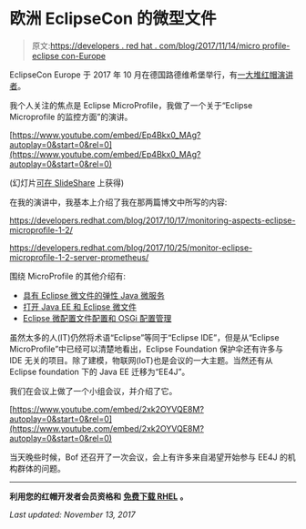 # 欧洲 EclipseCon 的微型文件

> 原文:[https://developers . red hat . com/blog/2017/11/14/micro profile-eclipse con-Europe](https://developers.redhat.com/blog/2017/11/14/microprofile-eclipsecon-europe)

EclipseCon Europe 于 2017 年 10 月在德国路德维希堡举行，有[一大堆红帽演讲者](https://developers.redhat.com/blog/2017/10/10/red-hat-developers-eclipsecon-europe/)。

我个人关注的焦点是 Eclipse MicroProfile，我做了一个关于“Eclipse Microprofile 的监控方面”的演讲。

[https://www.youtube.com/embed/Ep4Bkx0_MAg?autoplay=0&start=0&rel=0](https://www.youtube.com/embed/Ep4Bkx0_MAg?autoplay=0&start=0&rel=0)

(幻灯片[可在 SlideShare](https://www.slideshare.net/HeikoRupp/the-monitoring-and-metic-aspects-of-eclipse-microprofile) 上获得)

在我的演讲中，我基本上介绍了我在那两篇博文中所写的内容:

https://developers.redhat.com/blog/2017/10/17/monitoring-aspects-eclipse-microprofile-1-2/

https://developers.redhat.com/blog/2017/10/25/monitor-eclipse-microprofile-1-2-server-prometheus/

围绕 MicroProfile 的其他介绍有:

*   [具有 Eclipse 微文件的弹性 Java 微服务](https://www.youtube.com/watch?v=7YUngoQycqM)
*   [打开 Java EE 和 Eclipse 微文件](https://www.youtube.com/watch?v=bBYBK4hHkzQ)
*   [Eclipse 微配置文件配置和 OSGi 配置管理](https://youtu.be/oq4yy0f-XZo)

虽然太多的人(IT)仍然将术语“Eclipse”等同于“Eclipse IDE”，但是从“Eclipse MicroProfile”中已经可以清楚地看出，Eclipse Foundation 保护伞还有许多与 IDE 无关的项目。除了建模，物联网(IoT)也是会议的一大主题。当然还有从 Eclipse foundation 下的 Java EE 迁移为“EE4J”。

我们在会议上做了一个小组会议，并介绍了它。

[https://www.youtube.com/embed/2xk2OYVQE8M?autoplay=0&start=0&rel=0](https://www.youtube.com/embed/2xk2OYVQE8M?autoplay=0&start=0&rel=0)

当天晚些时候，Bof 还召开了一次会议，会上有许多来自渴望开始参与 EE4J 的机构群体的问题。

* * *

**利用您的红帽开发者会员资格和** [**免费下载 RHEL**](http://developers.redhat.com/products/rhel/download/) **。**

*Last updated: November 13, 2017*